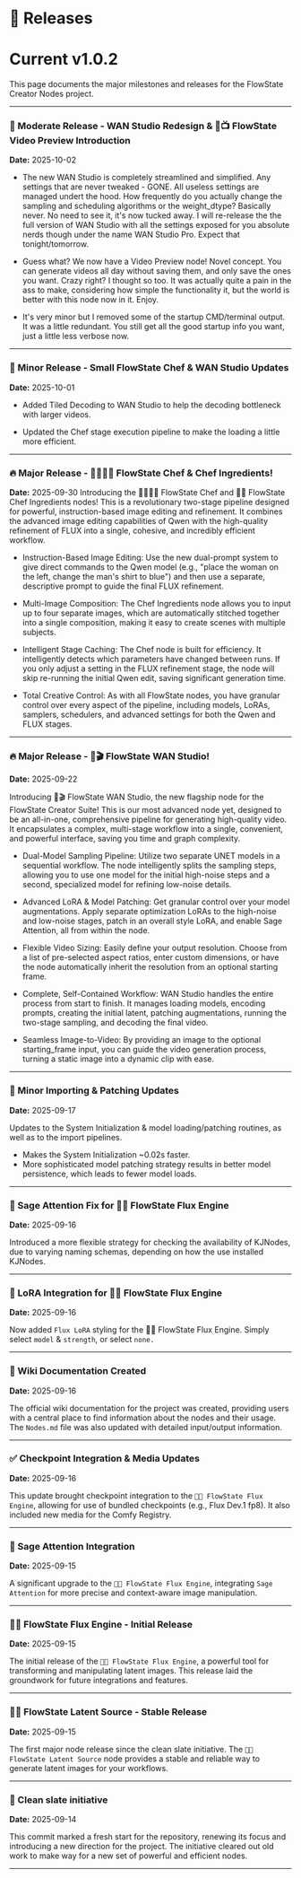 # 🎉 Releases

# Current v1.0.2

This page documents the major milestones and releases for the FlowState Creator Nodes project.

---

### 🤏 Moderate Release - WAN Studio Redesign & 🌊📺 FlowState Video Preview Introduction
**Date:** 2025-10-02
* The new WAN Studio is completely streamlined and simplified. Any settings that are never tweaked - GONE. All useless settings are managed undert the hood. How frequently do you actually change the sampling and scheduling algorithms or the weight_dtype? Basically never. No need to see it, it's now tucked away. I will re-release the the full version of WAN Studio with all the settings exposed for you absolute nerds though under the name WAN Studio Pro. Expect that tonight/tomorrow.

* Guess what? We now have a Video Preview node! Novel concept. You can generate videos all day without saving them, and only save the ones you want. Crazy right? I thought so too. It was actually quite a pain in the ass to make, considering how simple the functionality it, but the world is better with this node now in it. Enjoy.

* It's very minor but I removed some of the startup CMD/terminal output. It was a little redundant. You still get all the good startup info you want, just a little less verbose now.

---

### 🤏 Minor Release - Small FlowState Chef & WAN Studio Updates
**Date:** 2025-10-01
* Added Tiled Decoding to WAN Studio to help the decoding bottleneck with larger videos.

* Updated the Chef stage execution pipeline to make the loading a little more efficient.

---

### 🔥 Major Release - 🌊👩🏻‍🍳 FlowState Chef & Chef Ingredients!
**Date:** 2025-09-30
Introducing the 🌊👩🏻‍🍳 FlowState Chef and 🌊🥗 FlowState Chef Ingredients nodes! This is a revolutionary two-stage pipeline designed for powerful, instruction-based image editing and refinement. It combines the advanced image editing capabilities of Qwen with the high-quality refinement of FLUX into a single, cohesive, and incredibly efficient workflow.

* Instruction-Based Image Editing: Use the new dual-prompt system to give direct commands to the Qwen model (e.g., "place the woman on the left, change the man's shirt to blue") and then use a separate, descriptive prompt to guide the final FLUX refinement.

* Multi-Image Composition: The Chef Ingredients node allows you to input up to four separate images, which are automatically stitched together into a single composition, making it easy to create scenes with multiple subjects.

* Intelligent Stage Caching: The Chef node is built for efficiency. It intelligently detects which parameters have changed between runs. If you only adjust a setting in the FLUX refinement stage, the node will skip re-running the initial Qwen edit, saving significant generation time.

* Total Creative Control: As with all FlowState nodes, you have granular control over every aspect of the pipeline, including models, LoRAs, samplers, schedulers, and advanced settings for both the Qwen and FLUX stages.

---

### 🔥 Major Release - 🌊🎬 FlowState WAN Studio!
**Date:** 2025-09-22

Introducing 🌊🎬 FlowState WAN Studio, the new flagship node for the FlowState Creator Suite! This is our most advanced node yet, designed to be an all-in-one, comprehensive pipeline for generating high-quality video. It encapsulates a complex, multi-stage workflow into a single, convenient, and powerful interface, saving you time and graph complexity.

* Dual-Model Sampling Pipeline: Utilize two separate UNET models in a sequential workflow. The node intelligently splits the sampling steps, allowing you to use one model for the initial high-noise steps and a second, specialized model for refining low-noise details.

* Advanced LoRA & Model Patching: Get granular control over your model augmentations. Apply separate optimization LoRAs to the high-noise and low-noise stages, patch in an overall style LoRA, and enable Sage Attention, all from within the node.

* Flexible Video Sizing: Easily define your output resolution. Choose from a list of pre-selected aspect ratios, enter custom dimensions, or have the node automatically inherit the resolution from an optional starting frame.

* Complete, Self-Contained Workflow: WAN Studio handles the entire process from start to finish. It manages loading models, encoding prompts, creating the initial latent, patching augmentations, running the two-stage sampling, and decoding the final video.

* Seamless Image-to-Video: By providing an image to the optional starting_frame input, you can guide the video generation process, turning a static image into a dynamic clip with ease.

---

### 🤏 Minor Importing & Patching Updates
**Date:** 2025-09-17

Updates to the System Initialization & model loading/patching routines, as well as to the import pipelines.
* Makes the System Initialization ~0.02s faster.
* More sophisticated model patching strategy results in better model persistence, which leads to fewer model loads.

---

### 🧠 Sage Attention Fix for 🌊🚒 FlowState Flux Engine
**Date:** 2025-09-16

Introduced a more flexible strategy for checking the availability of KJNodes, due to varying naming schemas, depending on how the use installed KJNodes.

---

### 🎨 LoRA Integration for 🌊🚒 FlowState Flux Engine
**Date:** 2025-09-16

Now added `Flux LoRA` styling for the 🌊🚒 FlowState Flux Engine. Simply select `model` & `strength`, or select `none.`

---

### 📖 Wiki Documentation Created
**Date:** 2025-09-16

The official wiki documentation for the project was created, providing users with a central place to find information about the nodes and their usage. The `Nodes.md` file was also updated with detailed input/output information.

---

### ✅ Checkpoint Integration & Media Updates
**Date:** 2025-09-16

This update brought checkpoint integration to the `🌊🚒 FlowState Flux Engine`, allowing for use of bundled checkpoints (e.g., Flux Dev.1 fp8). It also included new media for the Comfy Registry.

---

### 🧠 Sage Attention Integration
**Date:** 2025-09-15

A significant upgrade to the `🌊🚒 FlowState Flux Engine`, integrating `Sage Attention` for more precise and context-aware image manipulation.

---

### 🌊🚒 FlowState Flux Engine - Initial Release
**Date:** 2025-09-15

The initial release of the `🌊🚒 FlowState Flux Engine`, a powerful tool for transforming and manipulating latent images. This release laid the groundwork for future integrations and features.

---

### 🌊🌱 FlowState Latent Source - Stable Release
**Date:** 2025-09-15

The first major node release since the clean slate initiative. The `🌊🌱 FlowState Latent Source` node provides a stable and reliable way to generate latent images for your workflows.

---

### 🚀 Clean slate initiative
**Date:** 2025-09-14

This commit marked a fresh start for the repository, renewing its focus and introducing a new direction for the project. The initiative cleared out old work to make way for a new set of powerful and efficient nodes.

---
